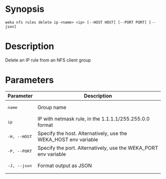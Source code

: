 # Synopsis

```weka nfs rules delete ip <name> <ip> [--HOST HOST] [--PORT PORT] [--json]```

# Description

Delete an IP rule from an NFS client group

# Parameters

| Parameter | Description |
| --------- | ----------- |
| <pre>name</pre> | Group name |
| <pre>ip</pre> | IP with netmask rule, in the 1.1.1.1/255.255.0.0 format |
| <pre>-H, --HOST</pre> | Specify the host. Alternatively, use the WEKA_HOST env variable |
| <pre>-P, --PORT</pre> | Specify the port. Alternatively, use the WEKA_PORT env variable |
| <pre>-J, --json</pre> | Format output as JSON |
